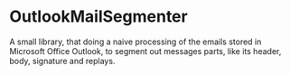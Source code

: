 # OutlookMailSegmenter
 A small library, that doing a naive processing of the emails stored in Microsoft Office Outlook, to segment out messages parts, like its header, body, signature and replays.
